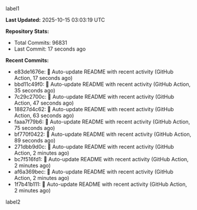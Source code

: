 
label1 
<!-- ACTIVITY_START -->
**Last Updated:** 2025-10-15 03:03:19 UTC

**Repository Stats:**
- Total Commits: 96831
- Last Commit: 17 seconds ago

**Recent Commits:**
- e83de1676e: 🤖 Auto-update README with recent activity (GitHub Action, 17 seconds ago)
- bbd11c49f0: 🤖 Auto-update README with recent activity (GitHub Action, 35 seconds ago)
- 7c29c2700c: 🤖 Auto-update README with recent activity (GitHub Action, 47 seconds ago)
- 18827d4c62: 🤖 Auto-update README with recent activity (GitHub Action, 63 seconds ago)
- faaa7f79b6: 🤖 Auto-update README with recent activity (GitHub Action, 75 seconds ago)
- bf770f0422: 🤖 Auto-update README with recent activity (GitHub Action, 89 seconds ago)
- 271dbb9d0c: 🤖 Auto-update README with recent activity (GitHub Action, 2 minutes ago)
- bc7f516fd1: 🤖 Auto-update README with recent activity (GitHub Action, 2 minutes ago)
- af6a369bec: 🤖 Auto-update README with recent activity (GitHub Action, 2 minutes ago)
- 1f7b41b111: 🤖 Auto-update README with recent activity (GitHub Action, 2 minutes ago)
<!-- ACTIVITY_END -->

label2
